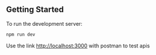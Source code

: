 ## Getting Started

To run the development server:

```bash
npm run dev
```

Use the link [http://localhost:3000](http://localhost:3000) with postman to test apis